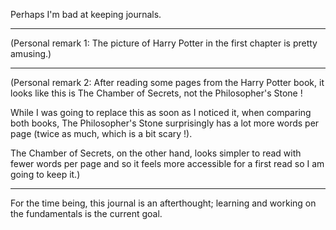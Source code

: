 Perhaps I'm bad at keeping journals.

______________

(Personal remark 1: The picture of Harry Potter in the first chapter is pretty amusing.)

______________

(Personal remark 2: After reading some pages from the Harry Potter book, it looks like this is The Chamber of Secrets, not the Philosopher's Stone ! 

While I was going to replace this as soon as I noticed it, when comparing both books, The Philosopher's Stone surprisingly has a lot more words per page (twice as much, which is a bit scary !). 

The Chamber of Secrets, on the other hand, looks simpler to read with fewer words per page and so it feels more accessible for a first read so I am going to keep it.)

______________

For the time being, this journal is an afterthought; learning and working on the fundamentals is the current goal.
